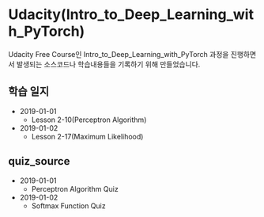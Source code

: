 # Udacity(Intro_to_Deep_Learning_with_PyTorch)
Udacity Free Course인 Intro_to_Deep_Learning_with_PyTorch 과정을 진행하면서 발생되는 소스코드나 학습내용들을 기록하기 위해 만들었습니다.

## 학습 일지

* 2019-01-01
    * Lesson 2-10(Perceptron Algorithm)
* 2019-01-02
    * Lesson 2-17(Maximum Likelihood)

## quiz_source

* 2019-01-01
    * Perceptron Algorithm Quiz
* 2019-01-02
    * Softmax Function Quiz
